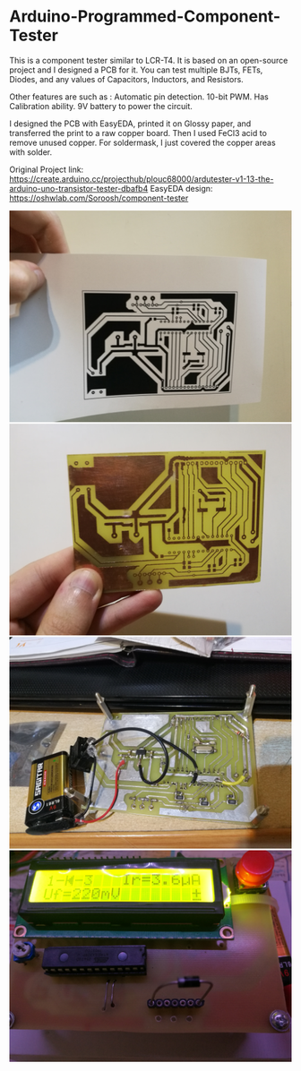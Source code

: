 # Arduino-Programmed-Component-Tester

This is a component tester similar to LCR-T4. It is based on an open-source project and I designed a PCB for it. You can test multiple BJTs, FETs, Diodes, and any values of Capacitors, Inductors, and Resistors.

Other features are such as :
    Automatic pin detection.
    10-bit PWM.
    Has Calibration ability.
    9V battery to power the circuit.

I designed the PCB with EasyEDA, printed it on Glossy paper, and transferred the print to a raw copper board. Then I used FeCl3 acid to remove unused copper. For soldermask, I just covered the copper areas with solder.

Original Project link: https://create.arduino.cc/projecthub/plouc68000/ardutester-v1-13-the-arduino-uno-transistor-tester-dbafb4
EasyEDA  design: https://oshwlab.com/Soroosh/component-tester

![1](https://github.com/soroushtou/Arduino-Programmed-Component-Tester/blob/main/images/1%20(3).jpg)
![2](https://github.com/soroushtou/Arduino-Programmed-Component-Tester/blob/main/images/1%20(4).jpg)
![3](https://github.com/soroushtou/Arduino-Programmed-Component-Tester/blob/main/images/1%20(1).jpg)
![4](https://github.com/soroushtou/Arduino-Programmed-Component-Tester/blob/main/images/1%20(2).jpg)
